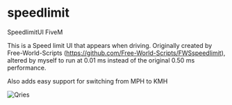 # speedlimit
SpeedlimitUI FiveM

This is a Speed limit UI that appears when driving. Originally created by Free-World-Scripts (https://github.com/Free-World-Scripts/FWSspeedlimit), altered by myself to run at 0.01 ms instead of the original 0.50 ms performance. 

Also adds easy support for switching from MPH to KMH


<img alt="Qries" src="https://cdn.discordapp.com/attachments/732445566113415200/900239397809713162/unknown.png"></img>


